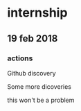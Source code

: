 # internship

## 19 feb 2018

### actions

Github discovery

Some more dicoveries

this won't be a problem

